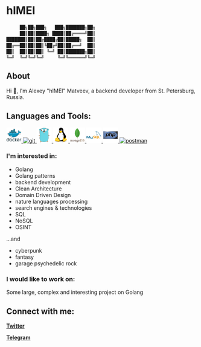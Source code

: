 # hIMEI

         ██╗██╗███╗   ███╗███████╗██╗
         ██║██║████╗ ████║██╔════╝██║
    ███████║██║██╔████╔██║█████╗  ██║
    ██╔══██║██║██║╚██╔╝██║██╔══╝  ██║
    ██║  ██║██║██║ ╚═╝ ██║███████╗██║
    ╚═╝  ╚═╝╚═╝╚═╝     ╚═╝╚══════╝╚═╝

## About

Hi 👋, I'm Alexey "hIMEI" Matveev, a backend developer from St. Petersburg, Russia.
    
## Languages and Tools:

<p align="left"> <a href="https://www.docker.com/" target="_blank"> <img src="https://raw.githubusercontent.com/devicons/devicon/master/icons/docker/docker-original-wordmark.svg" alt="docker" width="40" height="40"/> </a> <a href="https://git-scm.com/" target="_blank"> <img src="https://www.vectorlogo.zone/logos/git-scm/git-scm-icon.svg" alt="git" width="40" height="40"/> </a> <a href="https://golang.org" target="_blank"> <img src="https://raw.githubusercontent.com/devicons/devicon/master/icons/go/go-original.svg" alt="go" width="40" height="40"/> </a> <a href="https://www.linux.org/" target="_blank"> <img src="https://raw.githubusercontent.com/devicons/devicon/master/icons/linux/linux-original.svg" alt="linux" width="40" height="40"/> </a> <a href="https://www.mongodb.com/" target="_blank"> <img src="https://raw.githubusercontent.com/devicons/devicon/master/icons/mongodb/mongodb-original-wordmark.svg" alt="mongodb" width="40" height="40"/> </a> <a href="https://www.mysql.com/" target="_blank"> <img src="https://raw.githubusercontent.com/devicons/devicon/master/icons/mysql/mysql-original-wordmark.svg" alt="mysql" width="40" height="40"/> </a> <a href="https://www.php.net" target="_blank"> <img src="https://raw.githubusercontent.com/devicons/devicon/master/icons/php/php-original.svg" alt="php" width="40" height="40"/> </a> <a href="https://postman.com" target="_blank"> <img src="https://www.vectorlogo.zone/logos/getpostman/getpostman-icon.svg" alt="postman" width="40" height="40"/> </a> </p>


### I'm interested in:

- Golang
- Golang patterns
- backend development
- Clean Architecture
- Domain Driven Design
- nature languages processing
- search engines & technologies
- SQL
- NoSQL
- OSINT

...and

- cyberpunk
- fantasy
- garage psychedelic rock

### I would like to work on:

Some large, complex and interesting project on Golang

## Connect with me:

[**Twitter**](https://twitter.com/himei29a)

[**Telegram**](https://t.me/hiMEI29a)

